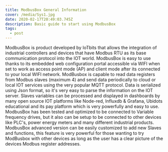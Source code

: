 ```yaml
---
title: ModbusBox General Information
cover: /media/Sys1.jpg
date: 2020-02-17T20:49:03.745Z
description: Basic guide to start using ModbusBox
tags:
  - post
---
```

ModbusBox is product developed by IoTbits that   allows the integration of industrial  controllers and devices that have   Modbus RTU as its base communication protocol into the IOT world.   ModbusBox is  easy to use thanks to its embedded web  configuration portal accessible via WIFI when set to work as  access point mode (AP) and client mode after its connected  to your local  WIFI network.  ModBusbox  is capable to  read data registers  from Modbus slaves (maximum 4)  and  send data periodically  to cloud or local IOT services using the very popular MQTT protocol.  Data  is serialized    using  Json format, so it's very easy to parse the information on the IOT server. Slaves variables  can be processed and displayed in dashboards  by many open source IOT platforms like Node-red, Influxdb & Grafana,  Ubidots educational and  its pay platform which is very powerfully and easy to use. 
ModbusBox   has been tested and optimized to be connected to  Variable frequency drives, but it also can be setup to be connected to other devices like PLC's, power energy meters and many different industrial products.  
ModbusBox advanced version can be easily customized to add new Slaves and functions,  this feature is very powerful for those wanting to try ModBusbox with other devices  as long as the user has a clear picture of the devices Modbus register addresses. 
